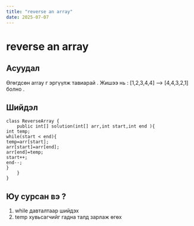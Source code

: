 ```yaml
---
title: "reverse an array"
date: 2025-07-07
---
```


# reverse an array

## Асуудал

Өгөгдсөн array г эргүүлж тавиарай . Жишээ нь : [1,2,3,4,4] --> [4,4,3,2,1] болно .

## Шийдэл

```
class ReverseArray {
    public int[] solution(int[] arr,int start,int end ){
int temp;
while(start < end){
temp=arr[start];
arr[start]=arr[end];
arr[end]=temp;
start++;
end--;
}
    }
}
```

## Юу сурсан вэ ?

1. while давталтаар шийдэх
2. temp хувьсагчийг гадна талд зарлаж өгөх
